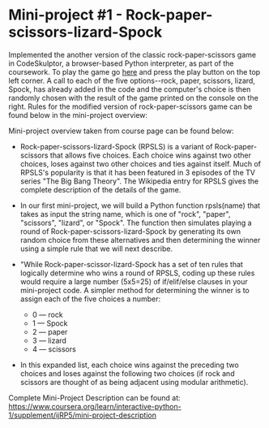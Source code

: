 # Mini-project #1 - Rock-paper-scissors-lizard-Spock

Implemented the another version of the classic rock-paper-scissors game in CodeSkulptor, a browser-based Python interpreter, as part of the coursework. To play the game go [here](http://www.codeskulptor.org/#user46_xghMO1JnR7_2.py) and press the play button on the top left corner. A call to each of the five options--rock, paper, scissors, lizard, Spock, has already added in the code and the computer's choice is then randomly chosen with the result of the game printed on the console on the right. Rules for the modified version of rock-paper-scissors game can be found below in the mini-project overview:

Mini-project overview taken from course page can be found below:
* Rock-paper-scissors-lizard-Spock (RPSLS) is a variant of Rock-paper-scissors that allows five choices. Each choice wins against two other choices, loses against two other choices and ties against itself. Much of RPSLS's popularity is that it has been featured in 3 episodes of the TV series "The Big Bang Theory". The Wikipedia entry for RPSLS gives the complete description of the details of the game.

* In our first mini-project, we will build a Python function rpsls(name) that takes as input the string name, which is one of "rock", "paper", "scissors", "lizard", or "Spock". The function then simulates playing a round of Rock-paper-scissors-lizard-Spock by generating its own random choice from these alternatives and then determining the winner using a simple rule that we will next describe.

* "While Rock-paper-scissor-lizard-Spock has a set of ten rules that logically determine who wins a round of RPSLS, coding up these rules would require a large number (5x5=25) of if/elif/else clauses in your mini-project code. A simpler method for determining the winner is to assign each of the five choices a number:
	* 0 — rock
	* 1 — Spock
	* 2 — paper
	* 3 — lizard
	* 4 — scissors

* In this expanded list, each choice wins against the preceding two choices and loses against the following two choices (if rock and scissors are thought of as being adjacent using modular arithmetic).

Complete Mini-Project Description can be found at: 
<https://www.coursera.org/learn/interactive-python-1/supplement/ijRP5/mini-project-description>


